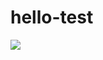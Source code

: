# hello-test
<a href='http://54.156.205.206/job/hello-test-github/'><img src='http://54.156.205.206/buildStatus/icon?job=hello-test-github'></a>
